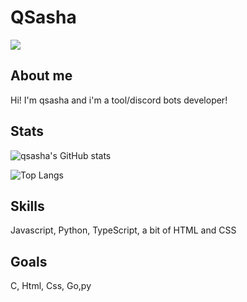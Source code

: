 
# QSasha
![](https://giffiles.alphacoders.com/121/12161.gif)


## About me

Hi! I'm qsasha and i'm a tool/discord bots developer!

## Stats

![qsasha's GitHub stats](https://github-readme-stats.vercel.app/api?username=qsasha&show_icons=true&theme=radical&border_radius=30)

![Top Langs](https://github-readme-stats.vercel.app/api/top-langs/?username=qsasha&layout=pie&theme=radical&border_radius=30)

## Skills
Javascript, Python, TypeScript, a bit of HTML and CSS
## Goals
C, Html, Css, Go,py

